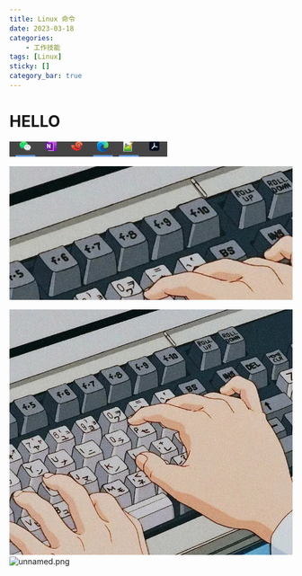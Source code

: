 ```yaml
---
title: Linux 命令
date: 2023-03-18
categories: 
	- 工作技能
tags: [Linux]
sticky: []
category_bar: true
---
```


# HELLO

![image.png](https://raw.githubusercontent.com/leiqichn/i/master/img/20230318222348.png)

![image.png](https://raw.githubusercontent.com/leiqichn/i/master/img/20230318222236.png)

![11.png](https://raw.githubusercontent.com/leiqichn/i/master/keyboard.jpg)
![unnamed.png](https://gitee.com/LeiQiCN/upload-img/raw/master/Image/unnamed.png)
